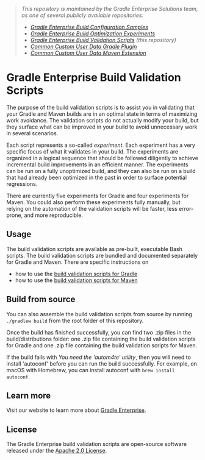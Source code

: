 > _This repository is maintained by the Gradle Enterprise Solutions team, as one of several publicly available repositories:_
> - _[Gradle Enterprise Build Configuration Samples][ge-build-config-samples]_
> - _[Gradle Enterprise Build Optimization Experiments][ge-build-optimization-experiments]_
> - _[Gradle Enterprise Build Validation Scripts][ge-build-validation-scripts] (this repository)_
> - _[Common Custom User Data Gradle Plugin][ccud-gradle-plugin]_
> - _[Common Custom User Data Maven Extension][ccud-maven-extension]_

# Gradle Enterprise Build Validation Scripts

The purpose of the build validation scripts is to assist you in validating that your Gradle and Maven builds are in an optimal state in terms of maximizing work avoidance. The validation scripts do not actually modify your build, but they surface what can be improved in your build to avoid unnecessary work in several scenarios.

Each script represents a so-called _experiment_. Each experiment has a very specific focus of what it validates in your build. The experiments are organized in a logical sequence that should be followed diligently to achieve incremental build improvements in an efficient manner. The experiments can be run on a fully unoptimized build, and they can also be run on a build that had already been optimized in the past in order to surface potential regressions.

There are currently five experiments for Gradle and four experiments for Maven. You could also perform these experiments fully manually, but relying on the automation of the validation scripts will be faster, less error-prone, and more reproducible.

## Usage

The build validation scripts are available as pre-built, executable Bash scripts. The build validation scripts are bundled and documented separately for Gradle and Maven. There are specific instructions on

* how to use the [build validation scripts for Gradle](Gradle.md)
* how to use the [build validation scripts for Maven](Maven.md)

## Build from source

You can also assemble the build validation scripts from source by running `./gradlew build` from the root folder of this repository.

Once the build has finished successfully, you can find two .zip files in the build/distributions folder: one .zip file containing the build validation scripts for Gradle and one .zip file containing the build validation scripts for Maven.

If the build fails with _You need the 'autom4te' utility_, then you will need to install 'autoconf' before you can run the build successfully. For example, on macOS with Homebrew, you can install autoconf with `brew install autoconf`.

## Learn more

Visit our website to learn more about [Gradle Enterprise][gradle-enterprise].

## License

The Gradle Enterprise build validation scripts are open-source software released under the [Apache 2.0 License][apache-license].

[ge-build-config-samples]: https://github.com/gradle/gradle-enterprise-build-config-samples
[ge-build-optimization-experiments]: https://github.com/gradle/gradle-enterprise-build-optimization-experiments
[ge-build-validation-scripts]: https://github.com/gradle/gradle-enterprise-build-validation-scripts
[ccud-gradle-plugin]: https://github.com/gradle/common-custom-user-data-gradle-plugin
[ccud-maven-extension]: https://github.com/gradle/common-custom-user-data-maven-extension
[gradle-enterprise]: https://gradle.com/enterprise
[apache-license]: https://www.apache.org/licenses/LICENSE-2.0.html
